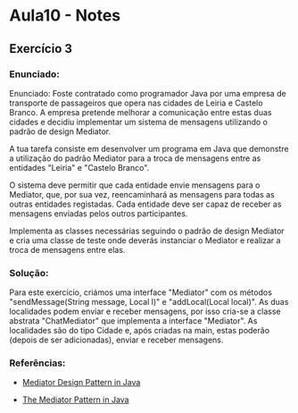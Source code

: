 # Aula10 - Notes

## Exercício 3

### Enunciado:

Enunciado:
Foste contratado como programador Java por uma empresa de transporte de passageiros que opera nas cidades de Leiria e Castelo Branco. A empresa pretende melhorar a comunicação entre estas duas cidades e decidiu implementar um sistema de mensagens utilizando o padrão de design Mediator.

A tua tarefa consiste em desenvolver um programa em Java que demonstre a utilização do padrão Mediator para a troca de mensagens entre as entidades "Leiria" e "Castelo Branco".

O sistema deve permitir que cada entidade envie mensagens para o Mediator, que, por sua vez, reencaminhará as mensagens para todas as outras entidades registadas. Cada entidade deve ser capaz de receber as mensagens enviadas pelos outros participantes.

Implementa as classes necessárias seguindo o padrão de design Mediator e cria uma classe de teste onde deverás instanciar o Mediator e realizar a troca de mensagens entre elas.

### Solução:

Para este exercício, criámos uma interface "Mediator" com os métodos "sendMessage(String message, Local l)" e "addLocal(Local local)". As duas localidades podem enviar e receber mensagens, por isso cria-se a classe abstrata "ChatMediator" que implementa a interface "Mediator". As localidades são do tipo Cidade e, após criadas na main, estas poderão (depois de ser adicionadas), enviar e receber mensagens.

### Referências:

- [Mediator Design Pattern in Java](https://www.digitalocean.com/community/tutorials/mediator-design-pattern-java?_x_tr_hist=true)

- [The Mediator Pattern in Java](https://www.baeldung.com/java-mediator-pattern)